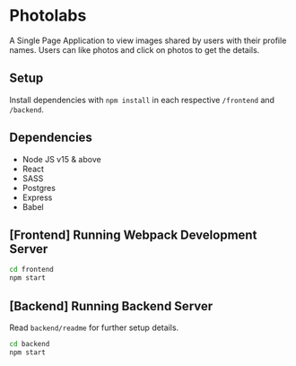 
# Photolabs
A Single Page Application to view images shared by users with their profile names. Users can like photos and click on photos to get the details. 

## Setup

Install dependencies with `npm install` in each respective `/frontend` and `/backend`.

## Dependencies

- Node JS v15 & above
- React
- SASS
- Postgres
- Express
- Babel

## [Frontend] Running Webpack Development Server

```sh
cd frontend
npm start
```

## [Backend] Running Backend Server

Read `backend/readme` for further setup details.

```sh
cd backend
npm start
```



